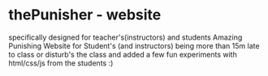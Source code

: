 # thePunisher - website
specifically designed for teacher's(instructors) and students
Amazing Punishing Website for Student's (and instructors) being more than 15m late to class or disturb's the class and added a few fun experiments with html/css/js from the students :)
